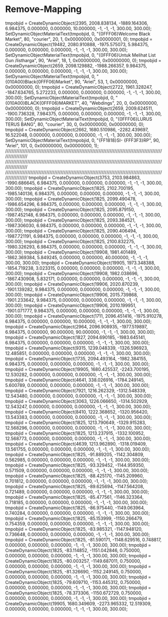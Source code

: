 # Remove-Mapping
tmpobjid = CreateDynamicObject(2395, 2008.838134, -1889.164306, 6.984375, 0.000000, 0.000000, 10.000000, -1, -1, -1, 300.00, 300.00);  SetDynamicObjectMaterialText(tmpobjid, 0, "{0FFF06}Welcome Black Market", 80, "courier", 20, 1, 0x00000000, 0x00000001, 0); tmpobjid = CreateDynamicObject(19482, 2080.910888, -1975.575073, 5.984375, 0.000000, 0.000000, 0.000000, -1, -1, -1, 300.00, 300.00);  SetDynamicObjectMaterialText(tmpobjid, 0, "{0FFF06}Untuk Melihat List Gun /listharga", 90, "Ariel", 18, 1, 0x00000000, 0x00000000, 0); tmpobjid = CreateDynamicObject(2659, 2098.129882, -1988.266357, 9.984375, 0.000000, 0.000000, 0.000000, -1, -1, -1, 300.00, 300.00);  SetDynamicObjectMaterialText(tmpobjid, 0, "{010A00}Black{0FFF06}Market", 90, "Ariel", 53, 1, 0x00000000, 0x00000000, 0); tmpobjid = CreateDynamicObject(2722, 1961.328247, -1847.634765, 5.272233, 0.000000, 0.000000, 0.000000, -1, -1, -1, 300.00, 300.00);  SetDynamicObjectMaterialText(tmpobjid, 0, "{010A00}BLACK{0FFF06}MARKET", 40, "Webdings", 20, 0, 0x00000000, 0x00000000, 0); tmpobjid = CreateDynamicObject(2659, 2009.624511, -1900.736328, 7.984375, 0.000000, 0.000000, 0.000000, -1, -1, -1, 300.00, 300.00);  SetDynamicObjectMaterialText(tmpobjid, 0, "{0FFF06}LURUS TERUS BANG", 80, "courier", 30, 0, 0x00000000, 0x00000000, 0); tmpobjid = CreateDynamicObject(2662, 1680.510986, -2282.439697, 16.522048, 0.000000, 0.000000, 0.000000, -1, -1, -1, 300.00, 300.00);  SetDynamicObjectMaterialText(tmpobjid, 0, "{FF1818}SI- {FFF3F3}RP", 90, "Ariel", 101, 0, 0x00000000, 0x00000000, 1); ///////////////////////////////////////////////////////////////////////////////////////////////////////////////// ///////////////////////////////////////////////////////////////////////////////////////////////////////////////// ///////////////////////////////////////////////////////////////////////////////////////////////////////////////// tmpobjid = CreateDynamicObject(3753, 2103.984863, -1990.686645, 6.984375, 0.000000, 0.000000, 0.000000, -1, -1, -1, 300.00, 300.00);  tmpobjid = CreateDynamicObject(1825, 2102.700195, -1985.140136, 6.984375, 0.000000, 0.000000, 0.000000, -1, -1, -1, 300.00, 300.00);  tmpobjid = CreateDynamicObject(1825, 2099.490478, -1986.654296, 6.984375, 0.000000, 0.000000, 0.000000, -1, -1, -1, 300.00, 300.00);  tmpobjid = CreateDynamicObject(1825, 2095.879150, -1987.452148, 6.984375, 0.000000, 0.000000, 0.000000, -1, -1, -1, 300.00, 300.00);  tmpobjid = CreateDynamicObject(1825, 2093.384521, -1987.306030, 6.984375, 0.000000, 0.000000, 0.000000, -1, -1, -1, 300.00, 300.00);  tmpobjid = CreateDynamicObject(1825, 2090.406494, -1987.721191, 6.984375, 0.000000, 0.000000, 0.000000, -1, -1, -1, 300.00, 300.00);  tmpobjid = CreateDynamicObject(1825, 2100.832275, -1980.326293, 6.984375, 0.000000, 0.000000, 0.000000, -1, -1, -1, 300.00, 300.00);  tmpobjid = CreateDynamicObject(19908, 1981.401489, -1862.369384, 5.849245, 0.000000, 0.000000, 40.000000, -1, -1, -1, 300.00, 300.00);  tmpobjid = CreateDynamicObject(19905, 1973.348388, -1854.719238, 3.023315, 0.000000, 0.000000, 0.000000, -1, -1, -1, 300.00, 300.00);  tmpobjid = CreateDynamicObject(19908, 1982.038696, -1867.430908, 5.832171, 0.000000, 0.000000, 0.000000, -1, -1, -1, 300.00, 300.00);  tmpobjid = CreateDynamicObject(19906, 2020.870239, -1901.139282, 9.984375, 0.000000, 0.000000, 0.000000, -1, -1, -1, 300.00, 300.00);  tmpobjid = CreateDynamicObject(19906, 2015.739868, -1901.233642, 9.984375, 0.000000, 0.000000, 0.000000, -1, -1, -1, 300.00, 300.00);  tmpobjid = CreateDynamicObject(19906, 2010.199951, -1901.071777, 9.984375, 0.000000, 0.000000, 0.000000, -1, -1, -1, 300.00, 300.00);  tmpobjid = CreateDynamicObject(1711, 2096.451416, -1975.910278, 6.984375, 0.000000, 0.000000, 10.000000, -1, -1, -1, 300.00, 300.00);  tmpobjid = CreateDynamicObject(2964, 2096.908935, -1977.519897, 6.984375, 0.000000, 90.000000, 90.000000, -1, -1, -1, 300.00, 300.00);  tmpobjid = CreateDynamicObject(1827, 2094.690185, -1983.645141, 6.984375, 0.000000, 0.000000, 0.000000, -1, -1, -1, 300.00, 300.00);  tmpobjid = CreateDynamicObject(9315, 1239.048339, -1326.596923, 12.485851, 0.000000, 0.000000, 0.000000, -1, -1, -1, 300.00, 300.00);  tmpobjid = CreateDynamicObject(1735, 2094.493164, -1982.384155, 6.984375, 0.000000, 0.000000, 0.000000, -1, -1, -1, 300.00, 300.00);  tmpobjid = CreateDynamicObject(19905, 1680.425537, -2243.700195, 12.530282, 0.000000, 0.000000, 0.000000, -1, -1, -1, 300.00, 300.00);  tmpobjid = CreateDynamicObject(4641, 338.026916, -1784.249145, 5.600789, 0.000000, 0.000000, 0.000000, -1, -1, -1, 300.00, 300.00);  tmpobjid = CreateDynamicObject(7921, 1216.262329, -1312.548339, 12.543480, 0.000000, 0.000000, 0.000000, -1, -1, -1, 300.00, 300.00);  tmpobjid = CreateDynamicObject(3063, 1226.066650, -1314.502929, 12.543247, 0.000000, 0.000000, 0.000000, -1, -1, -1, 300.00, 300.00);  tmpobjid = CreateDynamicObject(8410, 1222.368652, -1320.956420, 13.543383, 0.000000, 0.000000, 0.000000, -1, -1, -1, 300.00, 300.00);  tmpobjid = CreateDynamicObject(1825, 1213.790649, -1329.915283, 12.568296, 0.000000, 0.000000, 0.000000, -1, -1, -1, 300.00, 300.00);  tmpobjid = CreateDynamicObject(1825, 1213.237915, -1332.100952, 12.568773, 0.000000, 0.000000, 0.000000, -1, -1, -1, 300.00, 300.00);  tmpobjid = CreateDynamicObject(4639, 1213.962890, -1318.019409, 13.561755, 0.000000, 0.000000, 0.000000, -1, -1, -1, 300.00, 300.00);  tmpobjid = CreateDynamicObject(1825, -91.889205, -1142.304809, 0.562985, 0.000000, 0.000000, 0.000000, -1, -1, -1, 300.00, 300.00);  tmpobjid = CreateDynamicObject(1825, -93.329452, -1144.959350, 0.571509, 0.000000, 0.000000, 0.000000, -1, -1, -1, 300.00, 300.00);  tmpobjid = CreateDynamicObject(1825, -88.425170, -1145.209960, 0.701812, 0.000000, 0.000000, 0.000000, -1, -1, -1, 300.00, 300.00);  tmpobjid = CreateDynamicObject(1825, -89.625694, -1147.564208, 0.721489, 0.000000, 0.000000, 0.000000, -1, -1, -1, 300.00, 300.00);  tmpobjid = CreateDynamicObject(1825, -85.477561, -1146.323364, 0.718185, 0.000000, 0.000000, 0.000000, -1, -1, -1, 300.00, 300.00);  tmpobjid = CreateDynamicObject(1825, -86.975440, -1149.063964, 0.740284, 0.000000, 0.000000, 0.000000, -1, -1, -1, 300.00, 300.00);  tmpobjid = CreateDynamicObject(1825, -85.153999, -1150.266479, 0.754359, 0.000000, 0.000000, 0.000000, -1, -1, -1, 300.00, 300.00);  tmpobjid = CreateDynamicObject(1825, -83.985321, -1147.948120, 0.736648, 0.000000, 0.000000, 0.000000, -1, -1, -1, 300.00, 300.00);  tmpobjid = CreateDynamicObject(1825, -81.590171, -1148.629516, 0.748817, 0.000000, 0.000000, 0.000000, -1, -1, -1, 300.00, 300.00);  tmpobjid = CreateDynamicObject(1825, -83.114852, -1151.042846, 0.750000, 0.000000, 0.000000, 0.000000, -1, -1, -1, 300.00, 300.00);  tmpobjid = CreateDynamicObject(1825, -80.003257, -1149.687011, 0.750000, 0.000000, 0.000000, 0.000000, -1, -1, -1, 300.00, 300.00);  tmpobjid = CreateDynamicObject(1825, -81.326690, -1152.249145, 0.750000, 0.000000, 0.000000, 0.000000, -1, -1, -1, 300.00, 300.00);  tmpobjid = CreateDynamicObject(1825, -79.609710, -1153.445312, 0.750000, 0.000000, 0.000000, 0.000000, -1, -1, -1, 300.00, 300.00);  tmpobjid = CreateDynamicObject(1825, -78.373306, -1150.672729, 0.750000, 0.000000, 0.000000, 0.000000, -1, -1, -1, 300.00, 300.00);  tmpobjid = CreateDynamicObject(19905, 1680.349609, -2273.965332, 12.519309, 0.000000, 0.000000, 0.000000, -1, -1, -1, 300.00, 300.00); 
